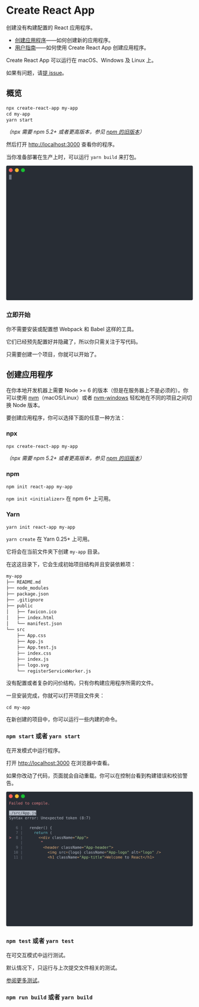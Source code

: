# Create React App

创建没有构建配置的 React 应用程序。

- [创建应用程序](https://github.com/facebook/create-react-app/blob/next/README.md#creating-an-app)——如何创建新的应用程序。
- [用户指南](https://github.com/facebook/create-react-app/blob/master/packages/react-scripts/template/README.md)——如何使用 Create React App 创建应用程序。

Create React App 可以运行在 macOS、Windows 及 Linux 上。

如果有问题，请[提 issue](https://github.com/facebook/create-react-app/issues/new)。

## 概览

```shell
npx create-react-app my-app
cd my-app
yarn start
```

*（npx 需要 npm 5.2+ 或者更高版本，参见 [npm 的旧版本](https://gist.github.com/gaearon/4064d3c23a77c74a3614c498a8bb1c5f)）*

然后打开 [http://localhost:3000](http://localhost:3000) 查看你的程序。

当你准备部署在生产上时，可以运行 `yarn build` 来打包。

![create-react-app](https://raw.githubusercontent.com/coderfe/100-days-of-translate/master/create-react-app/1.svg)

### 立即开始

你不需要安装或配置想 Webpack 和 Babel 这样的工具。

它们已经预先配置好并隐藏了，所以你只需关注于写代码。

只需要创建一个项目，你就可以开始了。

## 创建应用程序

在你本地开发机器上需要 Node >= 6 的版本（但是在服务器上不是必须的）。你可以使用 [nvm](https://github.com/creationix/nvm#installation)（macOS/Linux）或者 [nvm-windows](https://github.com/coreybutler/nvm-windows#node-version-manager-nvm-for-windows) 轻松地在不同的项目之间切换 Node 版本。

要创建应用程序，你可以选择下面的任意一种方法：

### npx

```shell
npx create-react-app my-app
```

*（npx 需要 npm 5.2+ 或者更高版本，参见 [npm 的旧版本](https://gist.github.com/gaearon/4064d3c23a77c74a3614c498a8bb1c5f)）*

### npm

```shell
npm init react-app my-app
```

`npm init <initializer>` 在 npm 6+ 上可用。

### Yarn

```shell
yarn init react-app my-app
```

`yarn create` 在 Yarn 0.25+ 上可用。

它将会在当前文件夹下创建 `my-app` 目录。

在这这目录下，它会生成初始项目结构并且安装依赖项：

```plain
my-app
├── README.md
├── node_modules
├── package.json
├── .gitignore
├── public
│   ├── favicon.ico
│   ├── index.html
│   └── manifest.json
└── src
    ├── App.css
    ├── App.js
    ├── App.test.js
    ├── index.css
    ├── index.js
    ├── logo.svg
    └── registerServiceWorker.js
```

没有配置或者复杂的问价结构，只有你构建应用程序所需的文件。

一旦安装完成，你就可以打开项目文件夹：

```shell
cd my-app
```

在新创建的项目中，你可以运行一些内建的命令。

### `npm start` 或者 `yarn start`

在开发模式中运行程序。

打开 [http://localhost:3000](http://localhost:3000) 在浏览器中查看。

如果你改动了代码，页面就会自动重载。你可以在控制台看到构建错误和校验警告。

![errors](https://raw.githubusercontent.com/coderfe/100-days-of-translate/master/create-react-app/2.svg)

### `npm test` 或者 `yarn test`

在可交互模式中运行测试。

默认情况下，只运行与上次提交文件相关的测试。

[参阅更多测试](https://github.com/facebook/create-react-app/blob/master/packages/react-scripts/template/README.md#running-tests)。

### `npm run build` 或者 `yarn build`



